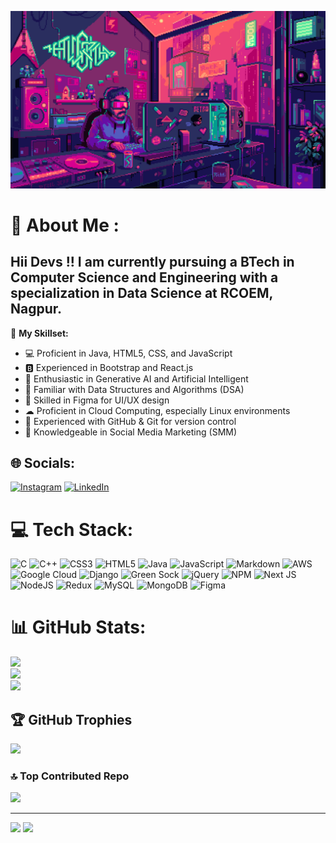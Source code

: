 ![logo](https://github.com/PankajKorkalai/PankajKorkalai/blob/main/git%20hub%20banner%202.gif)
# 💫 About Me :
## Hii Devs !! I am currently pursuing a BTech in Computer Science and Engineering with a specialization in Data Science at RCOEM, Nagpur.

🚀 **My Skillset:**
- 💻 Proficient in Java, HTML5, CSS, and JavaScript
- 🅱 Experienced in Bootstrap and React.js
- 🤖 Enthusiastic in Generative AI and Artificial Intelligent 
- 🧠 Familiar with Data Structures and Algorithms (DSA)
- 🎨 Skilled in Figma for UI/UX design
- ☁ Proficient in Cloud Computing, especially Linux environments
- 💼 Experienced with GitHub & Git for version control
- 📱 Knowledgeable in Social Media Marketing (SMM)


## 🌐 Socials:
[![Instagram](https://img.shields.io/badge/Instagram-%23E4405F.svg?logo=Instagram&logoColor=white)](https://instagram.com/pankaj_korkalai) [![LinkedIn](https://img.shields.io/badge/LinkedIn-%230077B5.svg?logo=linkedin&logoColor=white)](https://linkedin.com/in/pankaj-korkalai-711723287) 

# 💻 Tech Stack:
![C](https://img.shields.io/badge/c-%2300599C.svg?style=for-the-badge&logo=c&logoColor=white) ![C++](https://img.shields.io/badge/c++-%2300599C.svg?style=for-the-badge&logo=c%2B%2B&logoColor=white) ![CSS3](https://img.shields.io/badge/css3-%231572B6.svg?style=for-the-badge&logo=css3&logoColor=white) ![HTML5](https://img.shields.io/badge/html5-%23E34F26.svg?style=for-the-badge&logo=html5&logoColor=white) ![Java](https://img.shields.io/badge/java-%23ED8B00.svg?style=for-the-badge&logo=openjdk&logoColor=white) ![JavaScript](https://img.shields.io/badge/javascript-%23323330.svg?style=for-the-badge&logo=javascript&logoColor=%23F7DF1E) ![Markdown](https://img.shields.io/badge/markdown-%23000000.svg?style=for-the-badge&logo=markdown&logoColor=white) ![AWS](https://img.shields.io/badge/AWS-%23FF9900.svg?style=for-the-badge&logo=amazon-aws&logoColor=white) ![Google Cloud](https://img.shields.io/badge/GoogleCloud-%234285F4.svg?style=for-the-badge&logo=google-cloud&logoColor=white) ![Django](https://img.shields.io/badge/django-%23092E20.svg?style=for-the-badge&logo=django&logoColor=white) ![Green Sock](https://img.shields.io/badge/green%20sock-88CE02?style=for-the-badge&logo=greensock&logoColor=white) ![jQuery](https://img.shields.io/badge/jquery-%230769AD.svg?style=for-the-badge&logo=jquery&logoColor=white) ![NPM](https://img.shields.io/badge/NPM-%23CB3837.svg?style=for-the-badge&logo=npm&logoColor=white) ![Next JS](https://img.shields.io/badge/Next-black?style=for-the-badge&logo=next.js&logoColor=white) ![NodeJS](https://img.shields.io/badge/node.js-6DA55F?style=for-the-badge&logo=node.js&logoColor=white) ![Redux](https://img.shields.io/badge/redux-%23593d88.svg?style=for-the-badge&logo=redux&logoColor=white) ![MySQL](https://img.shields.io/badge/mysql-%2300000f.svg?style=for-the-badge&logo=mysql&logoColor=white) ![MongoDB](https://img.shields.io/badge/MongoDB-%234ea94b.svg?style=for-the-badge&logo=mongodb&logoColor=white) ![Figma](https://img.shields.io/badge/figma-%23F24E1E.svg?style=for-the-badge&logo=figma&logoColor=white)
# 📊 GitHub Stats:
![](https://github-readme-stats.vercel.app/api?username=PankajKorkalai&theme=dark&hide_border=false&include_all_commits=false&count_private=false)<br/>
![](https://github-readme-streak-stats.herokuapp.com/?user=PankajKorkalai&theme=dark&hide_border=false)<br/>
![](https://github-readme-stats.vercel.app/api/top-langs/?username=PankajKorkalai&theme=dark&hide_border=false&include_all_commits=false&count_private=false&layout=compact)

## 🏆 GitHub Trophies
![](https://github-profile-trophy.vercel.app/?username=PankajKorkalai&theme=dark&no-frame=false&no-bg=false&margin-w=4)

### 🔝 Top Contributed Repo
![](https://github-contributor-stats.vercel.app/api?username=PankajKorkalai&limit=5&theme=dark&combine_all_yearly_contributions=true)

---
[![](https://visitcount.itsvg.in/api?id=PankajKorkalai&icon=0&color=0)](https://visitcount.itsvg.in)
[![](https://visitcount.itsvg.in/api?id=PankajKorkalai&icon=8&color=0)](https://visitcount.itsvg.in)

<!-- Proudly created with GPRM ( https://gprm.itsvg.in ) -->
